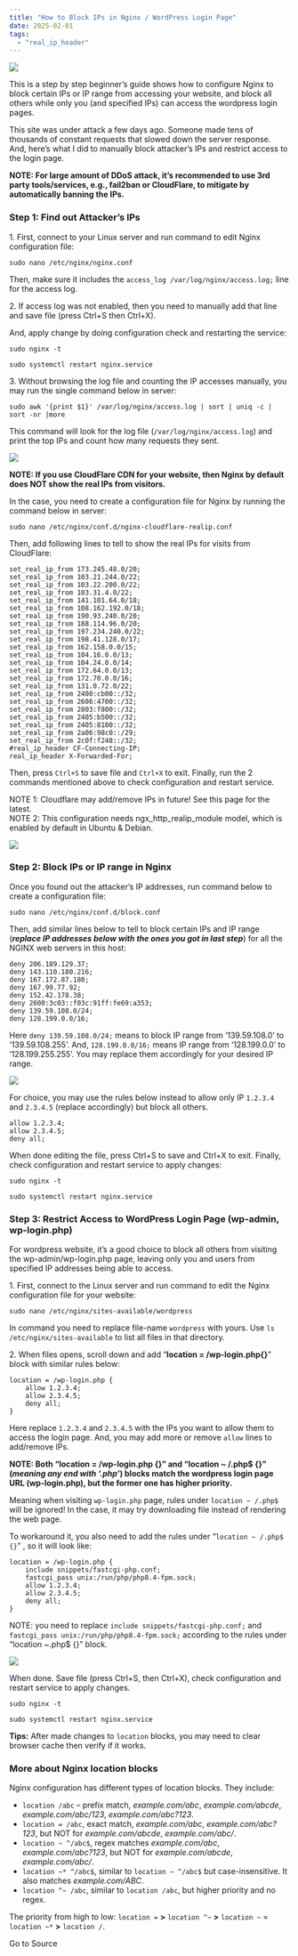 ```yaml
---
title: "How to Block IPs in Nginx / WordPress Login Page"
date: 2025-02-01
tags: 
  - "real_ip_header"
---
```


![](https://ubuntuhandbook.org/wp-content/uploads/2024/01/nginx-logo-250x250.webp)

This is a step by step beginner’s guide shows how to configure Nginx to block certain IPs or IP range from accessing your website, and block all others while only you (and specified IPs) can access the wordpress login pages.

This site was under attack a few days ago. Someone made tens of thousands of constant requests that slowed down the server response. And, here’s what I did to manually block attacker’s IPs and restrict access to the login page.  

**NOTE: For large amount of DDoS attack, it’s recommended to use 3rd party tools/services, e.g., fail2ban or CloudFlare, to mitigate by automatically banning the IPs.**

### Step 1: Find out Attacker’s IPs

1\. First, connect to your Linux server and run command to edit Nginx configuration file:

```
sudo nano /etc/nginx/nginx.conf
```

Then, make sure it includes the `access_log /var/log/nginx/access.log;` line for the access log.

2\. If access log was not enabled, then you need to manually add that line and save file (press Ctrl+S then Ctrl+X).

And, apply change by doing configuration check and restarting the service:

```
sudo nginx -t
```

```
sudo systemctl restart nginx.service
```

3\. Without browsing the log file and counting the IP accesses manually, you may run the single command below in server:

```
sudo awk '{print $1}' /var/log/nginx/access.log | sort | uniq -c | sort -nr |more
```

This command will look for the log file (`/var/log/nginx/access.log`) and print the top IPs and count how many requests they sent.

![](https://ubuntuhandbook.org/wp-content/uploads/2025/01/nginx-accesslog-ips-700x477.webp)

**NOTE: If you use CloudFlare CDN for your website, then Nginx by default does NOT show the real IPs from visitors.**

In the case, you need to create a configuration file for Nginx by running the command below in server:

```
sudo nano /etc/nginx/conf.d/nginx-cloudflare-realip.conf
```

Then, add following lines to tell to show the real IPs for visits from CloudFlare:

```
set_real_ip_from 173.245.48.0/20;
set_real_ip_from 103.21.244.0/22;
set_real_ip_from 103.22.200.0/22;
set_real_ip_from 103.31.4.0/22;
set_real_ip_from 141.101.64.0/18;
set_real_ip_from 108.162.192.0/18;
set_real_ip_from 190.93.240.0/20;
set_real_ip_from 188.114.96.0/20;
set_real_ip_from 197.234.240.0/22;
set_real_ip_from 198.41.128.0/17;
set_real_ip_from 162.158.0.0/15;
set_real_ip_from 104.16.0.0/13;
set_real_ip_from 104.24.0.0/14;
set_real_ip_from 172.64.0.0/13;
set_real_ip_from 172.70.0.0/16;
set_real_ip_from 131.0.72.0/22;
set_real_ip_from 2400:cb00::/32;
set_real_ip_from 2606:4700::/32;
set_real_ip_from 2803:f800::/32;
set_real_ip_from 2405:b500::/32;
set_real_ip_from 2405:8100::/32;
set_real_ip_from 2a06:98c0::/29;
set_real_ip_from 2c0f:f248::/32;
#real_ip_header CF-Connecting-IP;
real_ip_header X-Forwarded-For;
```

Then, press `Ctrl+S` to save file and `Ctrl+X` to exit. Finally, run the 2 commands mentioned above to check configuration and restart service.

NOTE 1: Cloudflare may add/remove IPs in future! See this page for the latest.  
NOTE 2: This configuration needs ngx\_http\_realip\_module model, which is enabled by default in Ubuntu & Debian.

![](https://ubuntuhandbook.org/wp-content/uploads/2025/01/cloudflare-realips-700x460.webp)

### Step 2: Block IPs or IP range in Nginx

Once you found out the attacker’s IP addresses, run command below to create a configuration file:

```
sudo nano /etc/nginx/conf.d/block.conf
```

Then, add similar lines below to tell to block certain IPs and IP range (**_replace IP addresses below with the ones you got in last step_**) for all the NGINX web servers in this host:

```
deny 206.189.129.37;
deny 143.110.180.216;
deny 167.172.87.180;
deny 167.99.77.92;
deny 152.42.178.38;
deny 2600:3c03::f03c:91ff:fe69:a353;
deny 139.59.108.0/24;
deny 128.199.0.0/16;
```

Here `deny 139.59.108.0/24;` means to block IP range from ‘139.59.108.0’ to ‘139.59.108.255’. And, `128.199.0.0/16;` means IP range from ‘128.199.0.0’ to ‘128.199.255.255’. You may replace them accordingly for your desired IP range.

![](https://ubuntuhandbook.org/wp-content/uploads/2025/01/nginx-blockip-700x455.webp)

For choice, you may use the rules below instead to allow only IP `1.2.3.4` and `2.3.4.5` (replace accordingly) but block all others.

```
allow 1.2.3.4;
allow 2.3.4.5;
deny all;
```

When done editing the file, press Ctrl+S to save and Ctrl+X to exit. Finally, check configuration and restart service to apply changes:

```
sudo nginx -t
```

```
sudo systemctl restart nginx.service
```

### Step 3: Restrict Access to WordPress Login Page (wp-admin, wp-login.php)

For wordpress website, it’s a good choice to block all others from visiting the wp-admin/wp-login.php page, leaving only you and users from specified IP addresses being able to access.

1\. First, connect to the Linux server and run command to edit the Nginx configuration file for your website:

```
sudo nano /etc/nginx/sites-available/wordpress
```

In command you need to replace file-name `wordpress` with yours. Use `ls /etc/nginx/sites-available` to list all files in that directory.

2\. When files opens, scroll down and add “**location = /wp-login.php{}**” block with similar rules below:

```
location = /wp-login.php {
    allow 1.2.3.4;
    allow 2.3.4.5;
    deny all;
}
```

Here replace `1.2.3.4` and `2.3.4.5` with the IPs you want to allow them to access the login page. And, you may add more or remove `allow` lines to add/remove IPs.

**NOTE: Both “location = /wp-login.php {}” and “location ~ /.php$ {}” (_meaning any end with ‘.php’_) blocks match the wordpress login page URL (wp-login.php), but the former one has higher priority.**

Meaning when visiting `wp-login.php` page, rules under `location ~ /.php$` will be ignored! In the case, it may try downloading file instead of rendering the web page.

To workaround it, you also need to add the rules under “`location ~ /.php$ {}`” , so it will look like:

```
location = /wp-login.php {
    include snippets/fastcgi-php.conf;
    fastcgi_pass unix:/run/php/php8.4-fpm.sock;
    allow 1.2.3.4;
    allow 2.3.4.5;
    deny all;
}
```

NOTE: you need to replace `include snippets/fastcgi-php.conf;` and `fastcgi_pass unix:/run/php/php8.4-fpm.sock;` according to the rules under “location ~.php$ {}” block.

![](https://ubuntuhandbook.org/wp-content/uploads/2025/01/nginx-block-wpadmin-700x460.webp)

When done. Save file (press Ctrl+S, then Ctrl+X), check configuration and restart service to apply changes.

```
sudo nginx -t
```

```
sudo systemctl restart nginx.service
```

**Tips:** After made changes to `location` blocks, you may need to clear browser cache then verify if it works.

### More about Nginx location blocks

Nginx configuration has different types of location blocks. They include:

- `location /abc` – prefix match, _example.com/abc_, _example.com/abcde_, _example.com/abc/123_, _example.com/abc?123_.
- `location = /abc`, exact match, _example.com/abc_, _example.com/abc?123_, but NOT for _example.com/abcde_, _example.com/abc/_.
- `location ~ ^/abc$`, regex matches _example.com/abc_, _example.com/abc?123_, but NOT for _example.com/abcde_, _example.com/abc/_.
- `location ~* ^/abc$`, similar to `location ~ ^/abc$` but case-insensitive. It also matches _example.com/ABC_.
- `location ^~ /abc`, similar to `location /abc`, but higher priority and no regex.

The priority from high to low: `location =` **\>** `location ^~` **\>** `location ~` = `location ~*` **\>** `location /`.

Go to Source
